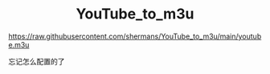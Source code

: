 
<h1 align="center"> YouTube_to_m3u </h1>

https://raw.githubusercontent.com/shermans/YouTube_to_m3u/main/youtube.m3u

忘记怎么配置的了
